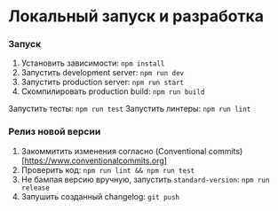 # Локальный запуск и разработка

### Запуск
1. Установить зависимости: `npm install`
2. Запустить development server: `npm run dev`
3. Запустить production server: `npm run start`
4. Скомпилировать production build: `npm run build`

Запустить тесты: `npm run test`
Запустить линтеры: `npm run lint`

### Релиз новой версии
1. Закоммитить изменения согласно (Conventional commits)[https://www.conventionalcommits.org]
2. Проверить код: `npm run lint && npm run test`
3. Не бампая версию вручную, запустить `standard-version`: `npm run release`
4. Запушить созданный changelog: `git push`

